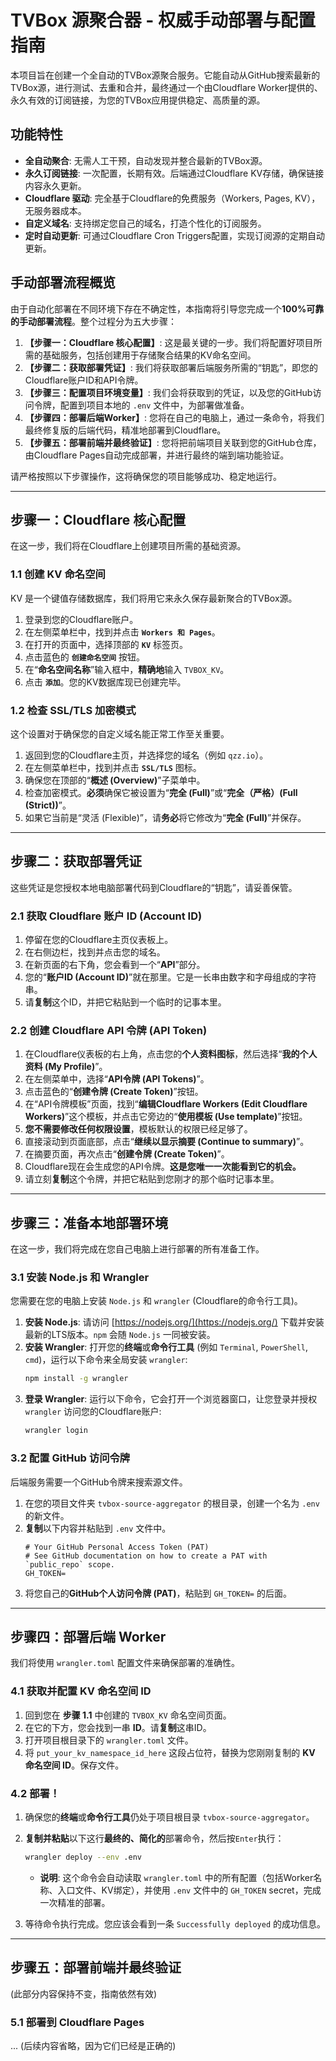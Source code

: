 # TVBox 源聚合器 - 权威手动部署与配置指南

本项目旨在创建一个全自动的TVBox源聚合服务。它能自动从GitHub搜索最新的TVBox源，进行测试、去重和合并，最终通过一个由Cloudflare Worker提供的、永久有效的订阅链接，为您的TVBox应用提供稳定、高质量的源。

## 功能特性

- **全自动聚合**: 无需人工干预，自动发现并整合最新的TVBox源。
- **永久订阅链接**: 一次配置，长期有效。后端通过Cloudflare KV存储，确保链接内容永久更新。
- **Cloudflare 驱动**: 完全基于Cloudflare的免费服务（Workers, Pages, KV），无服务器成本。
- **自定义域名**: 支持绑定您自己的域名，打造个性化的订阅服务。
- **定时自动更新**: 可通过Cloudflare Cron Triggers配置，实现订阅源的定期自动更新。

## 手动部署流程概览

由于自动化部署在不同环境下存在不确定性，本指南将引导您完成一个**100%可靠的手动部署流程**。整个过程分为五大步骤：

1.  **【步骤一：Cloudflare 核心配置】**: 这是最关键的一步。我们将配置好项目所需的基础服务，包括创建用于存储聚合结果的KV命名空间。
2.  **【步骤二：获取部署凭证】**: 我们将获取部署后端服务所需的“钥匙”，即您的Cloudflare账户ID和API令牌。
3.  **【步骤三：配置项目环境变量】**: 我们会将获取到的凭证，以及您的GitHub访问令牌，配置到项目本地的 `.env` 文件中，为部署做准备。
4.  **【步骤四：部署后端Worker】**: 您将在自己的电脑上，通过一条命令，将我们最终修复版的后端代码，精准地部署到Cloudflare。
5.  **【步骤五：部署前端并最终验证】**: 您将把前端项目关联到您的GitHub仓库，由Cloudflare Pages自动完成部署，并进行最终的端到端功能验证。

请严格按照以下步骤操作，这将确保您的项目能够成功、稳定地运行。

---

## 步骤一：Cloudflare 核心配置

在这一步，我们将在Cloudflare上创建项目所需的基础资源。

### 1.1 创建 KV 命名空间

KV 是一个键值存储数据库，我们将用它来永久保存最新聚合的TVBox源。

1.  登录到您的Cloudflare账户。
2.  在左侧菜单栏中，找到并点击 **`Workers 和 Pages`**。
3.  在打开的页面中，选择顶部的 **`KV`** 标签页。
4.  点击蓝色的 **`创建命名空间`** 按钮。
5.  在“**命名空间名称**”输入框中，**精确地**输入 `TVBOX_KV`。
6.  点击 **`添加`**。您的KV数据库现已创建完毕。

### 1.2 检查 SSL/TLS 加密模式

这个设置对于确保您的自定义域名能正常工作至关重要。

1.  返回到您的Cloudflare主页，并选择您的域名（例如 `qzz.io`）。
2.  在左侧菜单栏中，找到并点击 **`SSL/TLS`** 图标。
3.  确保您在顶部的“**概述 (Overview)**”子菜单中。
4.  检查加密模式。**必须**确保它被设置为“**完全 (Full)**”或“**完全（严格）(Full (Strict))**”。
5.  如果它当前是“灵活 (Flexible)”，请**务必**将它修改为“**完全 (Full)**”并保存。

---

## 步骤二：获取部署凭证

这些凭证是您授权本地电脑部署代码到Cloudflare的“钥匙”，请妥善保管。

### 2.1 获取 Cloudflare 账户 ID (Account ID)

1.  停留在您的Cloudflare主页仪表板上。
2.  在右侧边栏，找到并点击您的域名。
3.  在新页面的右下角，您会看到一个“**API**”部分。
4.  您的“**账户ID (Account ID)**”就在那里。它是一长串由数字和字母组成的字符串。
5.  请**复制**这个ID，并把它粘贴到一个临时的记事本里。

### 2.2 创建 Cloudflare API 令牌 (API Token)

1.  在Cloudflare仪表板的右上角，点击您的**个人资料图标**，然后选择“**我的个人资料 (My Profile)**”。
2.  在左侧菜单中，选择“**API令牌 (API Tokens)**”。
3.  点击蓝色的“**创建令牌 (Create Token)**”按钮。
4.  在“API令牌模板”页面，找到“**编辑Cloudflare Workers (Edit Cloudflare Workers)**”这个模板，并点击它旁边的“**使用模板 (Use template)**”按钮。
5.  **您不需要修改任何权限设置**，模板默认的权限已经足够了。
6.  直接滚动到页面底部，点击“**继续以显示摘要 (Continue to summary)**”。
7.  在摘要页面，再次点击“**创建令牌 (Create Token)**”。
8.  Cloudflare现在会生成您的API令牌。**这是您唯一一次能看到它的机会。**
9.  请立刻**复制**这个令牌，并把它粘贴到您刚才的那个临时记事本里。

---

## 步骤三：准备本地部署环境

在这一步，我们将完成在您自己电脑上进行部署的所有准备工作。

### 3.1 安装 Node.js 和 Wrangler

您需要在您的电脑上安装 `Node.js` 和 `wrangler` (Cloudflare的命令行工具)。

1.  **安装 Node.js**: 请访问 [https://nodejs.org/](https://nodejs.org/) 下载并安装最新的LTS版本。`npm` 会随 `Node.js` 一同被安装。
2.  **安装 Wrangler**: 打开您的**终端**或**命令行工具** (例如 `Terminal`, `PowerShell`, `cmd`)，运行以下命令来全局安装 `wrangler`:
    ```bash
    npm install -g wrangler
    ```
3.  **登录 Wrangler**: 运行以下命令，它会打开一个浏览器窗口，让您登录并授权 `wrangler` 访问您的Cloudflare账户:
    ```bash
    wrangler login
    ```

### 3.2 配置 GitHub 访问令牌

后端服务需要一个GitHub令牌来搜索源文件。

1.  在您的项目文件夹 `tvbox-source-aggregator` 的根目录，创建一个名为 `.env` 的新文件。
2.  **复制**以下内容并粘贴到 `.env` 文件中。
    ```
    # Your GitHub Personal Access Token (PAT)
    # See GitHub documentation on how to create a PAT with `public_repo` scope.
    GH_TOKEN=
    ```
3.  将您自己的**GitHub个人访问令牌 (PAT)**，粘贴到 `GH_TOKEN=` 的后面。

---

## 步骤四：部署后端 Worker

我们将使用 `wrangler.toml` 配置文件来确保部署的准确性。

### 4.1 获取并配置 KV 命名空间 ID

1.  回到您在 **步骤 1.1** 中创建的 `TVBOX_KV` 命名空间页面。
2.  在它的下方，您会找到一串 **ID**。请**复制**这串ID。
3.  打开项目根目录下的 `wrangler.toml` 文件。
4.  将 `put_your_kv_namespace_id_here` 这段占位符，替换为您刚刚复制的 **KV 命名空间 ID**。保存文件。

### 4.2 部署！

1.  确保您的**终端**或**命令行工具**仍处于项目根目录 `tvbox-source-aggregator`。
2.  **复制并粘贴**以下这行**最终的、简化的**部署命令，然后按`Enter`执行：

    ```bash
    wrangler deploy --env .env
    ```
    *   **说明**: 这个命令会自动读取 `wrangler.toml` 中的所有配置（包括Worker名称、入口文件、KV绑定），并使用 `.env` 文件中的 `GH_TOKEN`  secret，完成一次精准的部署。

3.  等待命令执行完成。您应该会看到一条 `Successfully deployed` 的成功信息。

---

## 步骤五：部署前端并最终验证

(此部分内容保持不变，指南依然有效)

### 5.1 部署到 Cloudflare Pages
...
(后续内容省略，因为它们已经是正确的)
